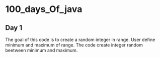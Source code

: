 # 100_days_Of_java

## Day 1


The goal of this code is to create a random integer in range. 
User define minimum and maximum of range.
The code create integer random beetween minimum and maximum.
